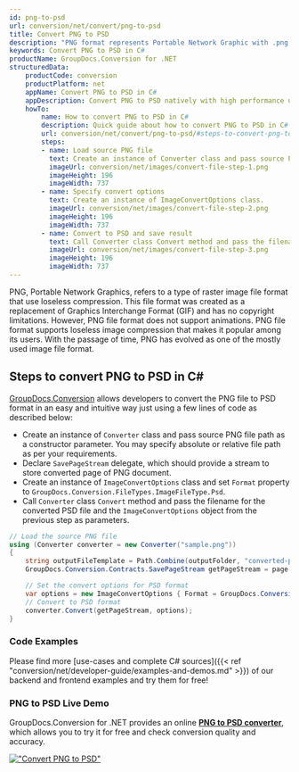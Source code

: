 ```yaml
---
id: png-to-psd
url: conversion/net/convert/png-to-psd
title: Convert PNG to PSD
description: "PNG format represents Portable Network Graphic with .png extension. Learn how to convert PNG to PSD file programmatically in C# language using GroupDocs.Conversion for .NET library."
keywords: Convert PNG to PSD in C#
productName: GroupDocs.Conversion for .NET
structuredData:
    productCode: conversion
    productPlatform: net
    appName: Convert PNG to PSD in C#
    appDescription: Convert PNG to PSD natively with high performance using C# language and server side GroupDocs.Conversion for .NET APIs, without the use of any software like Microsoft or Open Office.
    howTo:
        name: How to convert PNG to PSD in C# 
        description: Quick guide about how to convert PNG to PSD in C# with high performance and accuracy.
        url: conversion/net/convert/png-to-psd/#steps-to-convert-png-to-psd-in-c
        steps:
        - name: Load source PNG file 
          text: Create an instance of Converter class and pass source PNG file path as a constructor parameter. You may specify absolute or relative file path as per your requirements. 
          imageUrl: conversion/net/images/convert-file-step-1.png
          imageHeight: 196
          imageWidth: 737
        - name: Specify convert options 
          text: Create an instance of ImageConvertOptions class.
          imageUrl: conversion/net/images/convert-file-step-2.png
          imageHeight: 196
          imageWidth: 737
        - name: Convert to PSD and save result 
          text: Call Converter class Convert method and pass the filename for the converted HTML file and the ImageConvertOptions object from the previous step as parameters.
          imageUrl: conversion/net/images/convert-file-step-3.png
          imageHeight: 196
          imageWidth: 737
---
```


PNG, Portable Network Graphics, refers to a type of raster image file format that use loseless compression. This file format was created as a replacement of Graphics Interchange Format (GIF) and has no copyright limitations. However, PNG file format does not support animations. PNG file format supports loseless image compression that makes it popular among its users. With the passage of time, PNG has evolved as one of the mostly used image file format.

## Steps to convert PNG to PSD in C#

[GroupDocs.Conversion](https://products.groupdocs.com/conversion/net) allows developers to convert the PNG file to PSD format in an easy and intuitive way just using a few lines of code as described below:

* Create an instance of `Converter` class and pass source PNG file path as a constructor parameter. You may specify absolute or relative file path as per your requirements. 
* Declare `SavePageStream` delegate, which should provide a stream to store converted page of PNG document.
* Create an instance of `ImageConvertOptions` class and set `Format` property to `GroupDocs.Conversion.FileTypes.ImageFileType.Psd`.
* Call `Converter` class `Convert` method and pass the filename for the converted PSD file and the `ImageConvertOptions` object from the previous step as parameters.

```csharp
// Load the source PNG file
using (Converter converter = new Converter("sample.png"))
{
    string outputFileTemplate = Path.Combine(outputFolder, "converted-page-{0}.psd");
    GroupDocs.Conversion.Contracts.SavePageStream getPageStream = page => new FileStream(string.Format(outputFileTemplate, page), FileMode.Create);

    // Set the convert options for PSD format
    var options = new ImageConvertOptions { Format = GroupDocs.Conversion.FileTypes.ImageFileType.Psd };   
    // Convert to PSD format
    converter.Convert(getPageStream, options);
}
```

### Code Examples

Please find more [use-cases and complete C# sources]({{< ref "conversion/net/developer-guide/examples-and-demos.md" >}}) of our backend and frontend examples and try them for free!

### PNG to PSD Live Demo

GroupDocs.Conversion for .NET provides an online [**PNG to PSD converter**](https://products.groupdocs.app/conversion/png-to-psd), which allows you to try it for free and check conversion quality and accuracy.

[!["Convert PNG to PSD"](conversion/net/images/convert-to-psd/convert-png-to-psd.png)](https://products.groupdocs.app/conversion/png-to-psd)